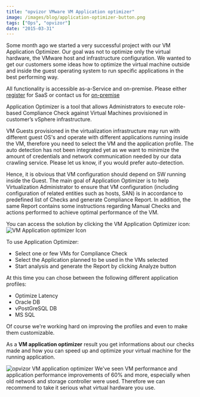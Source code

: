 ```yaml
---
title: "opvizor VMware VM Application optimizer"
image: /images/blog/application-optimizer-button.png
tags: ["Ops", "opvizor"]
date: "2015-03-31"
---
```


Some month ago we started a very successful project with our VM Application Optimizer. Our goal was not to optimize only the virtual hardware, the VMware host and infrastructure configuration. We wanted to get our customers some ideas how to optimize the virtual machine outside and inside the guest operating system to run specific applications in the best performing way.

All functionality is accessible as-a-Service and on-premise. Please either [register](https://www.opvizor.com/register) for SaaS or contact us for [on-premise](http://try.opvizor.com/onpremise)

Application Optimizer is a tool that allows Administrators to execute role-based Compliance Check against Virtual Machines provisioned in customer’s vSphere infrastructure.

VM Guests provisioned in the virtualization infrastructure may run with different guest OS's and operate with different applications running inside the VM, therefore you need to select the VM and the application profile. The auto detection has not been integrated yet as we want to minimize the amount of credentials and network communication needed by our data crawling service. Please let us know, if you would prefer auto-detection.

Hence, it is obvious that VM configuration should depend on SW running inside the Guest. The main goal of Application Optimizer is to help Virtualization Administrator to ensure that VM configuration (including configuration of related entities such as hosts, SAN) is in accordance to predefined list of Checks and generate Compliance Report. In addition, the same Report contains some instructions regarding Manual Checks and actions performed to achieve optimal performance of the VM.

You can access the solution by clicking the VM Application Optimizer icon: ![VM Application optimizer Icon](/images/blog/application-optimizer-button.png)

To use Application Optimizer:

- Select one or few VMs for Compliance Check
- Select the Application planned to be used in the VMs selected
- Start analysis and generate the Report by clicking Analyze button

At this time you can chose between the following different application profiles:

- Optimize Latency
- Oracle DB
- vPostGreSQL DB
- MS SQL

Of course we're working hard on improving the profiles and even to make them customizable.

As a **VM application optimizer** result you get informations about our checks made and how you can speed up and optimize your virtual machine for the running application.

![opvizor VM application optimizer](/images/blog/application-optimizer-result.jpg)
We've seen VM performance and application performance improvements of 60% and more, especially when old network and storage controller were used. Therefore we can recommend to take it serious what virtual hardware you use.
